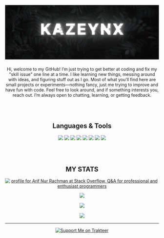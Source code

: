 <h2 align="center">
<img src="https://github.com/kazeynx/kazeynx/blob/main/kazeynx.gif"/>
</h2>
<p align="center">
Hi, welcome to my GitHub!
I’m just trying to get better at coding and fix my "skill issue" one line at a time. I like learning new things, messing around with ideas, and figuring stuff out as I go.
Most of what you’ll find here are small projects or experiments—nothing fancy, just me trying to improve and have fun with code.
Feel free to look around, and if something interests you, reach out. I’m always open to chatting, learning, or getting feedback.
<br><br><br><br>
 
<h2 align="center">Languages & Tools</h2>
<p align="center">
<img src="https://img.shields.io/badge/java-%23ED8B00.svg?style=for-the-badge&logo=java&logoColor=white"/>
<img src="https://img.shields.io/badge/HTML5%20-%23E34F26.svg?style=for-the-badge&logo=html5&logoColor=white"/>
<img src="https://img.shields.io/badge/CSS%20-%231572B6.svg?style=for-the-badge&logo=css3&logoColor=white"/>
<img src="https://img.shields.io/badge/JavaScript%20-%23F7DF1E.svg?style=for-the-badge&logo=javascript&logoColor=black"/>
<img src="https://img.shields.io/badge/node.js-6DA55F?style=for-the-badge&logo=node.js&logoColor=white"/>
<img src="https://img.shields.io/badge/MongoDB-%234ea94b.svg?style=for-the-badge&logo=mongodb&logoColor=white"/>
<img src="https://img.shields.io/badge/github-%23121011.svg?style=for-the-badge&logo=github&logoColor=white"/>
<img src="https://img.shields.io/badge/Visual%20Studio%20Code-0078d7.svg?style=for-the-badge&logo=visual-studio-code&logoColor=white"/>
<br><br><br><br>

<h2 align="center">MY STATS</h2>
<p align = "center">
<a href="https://stackoverflow.com/users/22532287/arif-nur-rachman"><img src="https://stackoverflow.com/users/flair/22532287.png" width="208" height="58" alt="profile for Arif Nur Rachman at Stack Overflow, Q&amp;A for professional and enthusiast programmers" title="profile for Arif Nur Rachman at Stack Overflow, Q&amp;A for professional and enthusiast programmers"></a>
<p align = "center">
 <img src="https://github-readme-stats.vercel.app/api/top-langs/?username=kazeynx&theme=radical"/>
</p>
<p align = "center">
  <img  src = "https://github-readme-stats.vercel.app/api?username=kazeynx&rank_icon=github&theme=radical&line_height=27">
</p>
<p align = "center">
 <img  src="https://github-readme-streak-stats.herokuapp.com/?user=kazeynx&show_icons=true&locale=en&layout=compact&theme=radical&line_height=0"/>
</p>
<hr>
<p align = "center">
</a>
<a href="https://trakteer.id/kazeynx" target="_blank"> <img src="https://edge-cdn.trakteer.id/images/embed/trbtn-icon.png?date=18-11-2023" alt="Support Me on Trakteer" height="40"/>
</a>
</a> 
</p>

